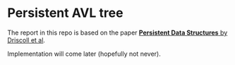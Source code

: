 # Persistent AVL tree
The report in this repo is based on the paper [**Persistent Data Structures** by Driscoll et al](https://www.cs.cmu.edu/~sleator/papers/making-data-structures-persistent.pdf). 

Implementation will come later (hopefully not never).
